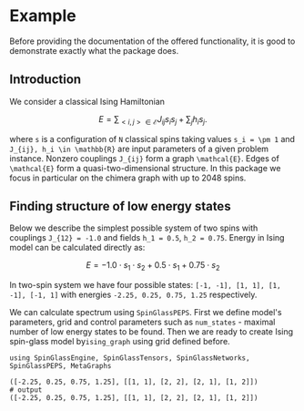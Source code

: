 # Example
Before providing the documentation of the offered functionality, it is good to demonstrate exactly what the package does.

## Introduction
We consider a classical Ising Hamiltonian
```math
E = \sum_{<i,j> \in \mathcal{E}} J_{ij} s_i s_j + \sum_j h_i s_j.
```
where ``s`` is a configuration of ``N`` classical spins taking values ``s_i = \pm 1``
and ``J_{ij}, h_i \in \mathbb{R}`` are input parameters of a given problem instance. 
Nonzero couplings ``J_{ij}`` form a graph ``\mathcal{E}``. Edges of ``\mathcal{E}`` form a quasi-two-dimensional structure. In this package we focus in particular on the chimera graph with up to 2048 spins. 


## Finding structure of low energy states
Below we describe the simplest possible system of two spins with couplings ``J_{12} = -1.0`` and fields ``h_1 = 0.5``, ``h_2 = 0.75``. Energy in Ising model can be calculated directly as:
```math
E = -1.0 \cdot s_1 \cdot s_2 + 0.5 \cdot s_1 + 0.75 \cdot s_2
```
In two-spin system we have four possible states: ``[-1, -1], [1, 1], [1, -1], [-1, 1]`` with energies ``-2.25, 0.25, 0.75, 1.25`` respectively.

We can calculate spectrum using `SpinGlassPEPS`. First we define model's parameters, grid and control parameters such as `num_states` - maximal number of low energy states to be found. Then we are ready to create Ising spin-glass model by`ising_graph` using grid defined before. 


```jldoctest
using SpinGlassEngine, SpinGlassTensors, SpinGlassNetworks, SpinGlassPEPS, MetaGraphs

([-2.25, 0.25, 0.75, 1.25], [[1, 1], [2, 2], [2, 1], [1, 2]])
# output
([-2.25, 0.25, 0.75, 1.25], [[1, 1], [2, 2], [2, 1], [1, 2]])
```
